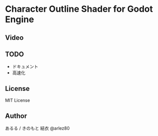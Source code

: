 # Character Outline Shader for Godot Engine

## Video



## TODO

* ドキュメント
* 高速化

## License

MIT License

## Author

あるる / きのもと 結衣 @arlez80
